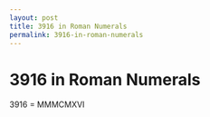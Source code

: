 ```yaml
---
layout: post
title: 3916 in Roman Numerals
permalink: 3916-in-roman-numerals
---
```


# 3916 in Roman Numerals

3916 = MMMCMXVI
